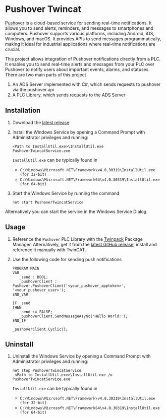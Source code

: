# Pushover Twincat

[Pushover](https://pushover.net/) is a cloud-based service for sending real-time notifications. It allows you to send alerts, reminders, and messages to smartphones and computers. Pushover supports various platforms, including Android, iOS, Windows, and macOS. It provides APIs to send messages programmatically, making it ideal for industrial applications where real-time notifications are crucial.

This project allows integration of Pushover notifications directly from a PLC. It enables you to send real-time alerts and messages from your PLC over Pushover to notify users about important events, alarms, and statuses.
There are two main parts of this project

1. An ADS Server implemented with C#, which sends requests to pushover via the pushover api
1. A PLC Library, which sends requests to the ADS Server


## Installation

1. Download the [latest release](https://github.com/stefanbesler/pushover-cat/releases/latest)

1. Install the Windows Service by opening a Command Prompt with Administrator privileges and running:
   ```
   <Path to InstallUtil.exe>\InstallUtil.exe PushoverTwincatService.exe
   ```

   `InstallUtil.exe` can be typically found in
    - `C:\Windows\Microsoft.NET\Framework\v4.0.30319\InstallUtil.exe (for 32-bit)`
    - `C:\Windows\Microsoft.NET\Framework64\v4.0.30319\InstallUtil.exe (for 64-bit)`

1. Start the Windows Service by running the command
   ```
   net start PushoverTwincatService
   ```

  Alternatively you can start the service in the Windows Service Dialog.

## Usage

1. Reference the `Pushover` PLC Library with the [Twinpack](https://github.com/Zeugwerk/Twinpack) Package Manager. Alternatively, get it from the [latest GitHub release](https://github.com/stefanbesler/pushover-cat/releases/latest), install and reference it manually with TwinCAT.
   
2. Use the following code for sending push notifications

   ```sti
   PROGRAM MAIN
   VAR
      _send : BOOL;
      _pushoverClient : Pushover.PushoverClient('<your_pushover_apptoken>', '<your_pushover_user>');
   END_VAR
   
   IF _send
   THEN
      _send := FALSE;
      _pushoverClient.SendMessageAsync('Hello World!');
   END_IF
   
   _pushoverClient.Cyclic();
   ```


## Uninstall

1. Uninstall the Windows Service by opening a Command Prompt with Administrator privileges and running:

   ```
   net stop PushoverTwincatService
    <Path to InstallUtil.exe>\InstallUtil.exe /u PushoverTwincatService.exe
   ```

   `InstallUtil.exe` can be typically found in
    - `C:\Windows\Microsoft.NET\Framework\v4.0.30319\InstallUtil.exe (for 32-bit)`
    - `C:\Windows\Microsoft.NET\Framework64\v4.0.30319\InstallUtil.exe (for 64-bit)`   


